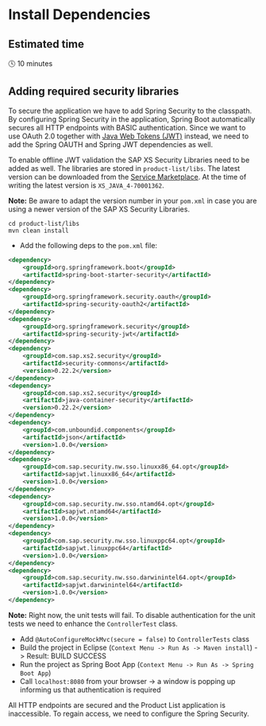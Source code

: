 # Install Dependencies

## Estimated time

:clock4: 10 minutes

## Adding required security libraries

To secure the application we have to add Spring Security to the classpath. By configuring Spring Security in the application, Spring Boot automatically secures all HTTP endpoints with BASIC authentication. Since we want to use OAuth 2.0 together with [Java Web Tokens (JWT)](https://tools.ietf.org/html/rfc7519) instead, we need to add the Spring OAUTH and Spring JWT dependencies as well.

To enable offline JWT validation the SAP XS Security Libraries need to be added as well. The libraries are stored in `product-list/libs`. The latest version can be downloaded from the [Service Marketplace](https://launchpad.support.sap.com/#/softwarecenter/template/products/%20_APP=00200682500000001943&_EVENT=DISPHIER&HEADER=Y&FUNCTIONBAR=N&EVENT=TREE&NE=NAVIGATE&ENR=73555000100200004333&V=MAINT&TA=ACTUAL&PAGE=SEARCH/XS%20JAVA%201). At the time of writing the latest version is `XS_JAVA_4-70001362`.

**Note:** Be aware to adapt the version number in your `pom.xml` in case you are using a newer version of the SAP XS Security Libraries.

```
cd product-list/libs
mvn clean install
```

* Add the following deps to the `pom.xml` file:

```xml
<dependency>
    <groupId>org.springframework.boot</groupId>
    <artifactId>spring-boot-starter-security</artifactId>
</dependency>
<dependency>
    <groupId>org.springframework.security.oauth</groupId>
    <artifactId>spring-security-oauth2</artifactId>
</dependency>
<dependency>
    <groupId>org.springframework.security</groupId>
    <artifactId>spring-security-jwt</artifactId>
</dependency>
<dependency>
    <groupId>com.sap.xs2.security</groupId>
    <artifactId>security-commons</artifactId>
    <version>0.22.2</version>
</dependency>
<dependency>
    <groupId>com.sap.xs2.security</groupId>
    <artifactId>java-container-security</artifactId>
    <version>0.22.2</version>
</dependency>
<dependency>
    <groupId>com.unboundid.components</groupId>
    <artifactId>json</artifactId>
    <version>1.0.0</version>
</dependency>
<dependency>
    <groupId>com.sap.security.nw.sso.linuxx86_64.opt</groupId>
    <artifactId>sapjwt.linuxx86_64</artifactId>
    <version>1.0.0</version>
</dependency>
<dependency>
    <groupId>com.sap.security.nw.sso.ntamd64.opt</groupId>
    <artifactId>sapjwt.ntamd64</artifactId>
    <version>1.0.0</version>
</dependency>
<dependency>
    <groupId>com.sap.security.nw.sso.linuxppc64.opt</groupId>
    <artifactId>sapjwt.linuxppc64</artifactId>
    <version>1.0.0</version>
</dependency>
<dependency>
    <groupId>com.sap.security.nw.sso.darwinintel64.opt</groupId>
    <artifactId>sapjwt.darwinintel64</artifactId>
    <version>1.0.0</version>
</dependency>
```

**Note:** Right now, the unit tests will fail. To disable authentication for the unit tests we need to enhance the `ControllerTest` class.

* Add `@AutoConfigureMockMvc(secure = false)` to `ControllerTests` class
* Build the project in Eclipse (`Context Menu -> Run As -> Maven install`) -> Result: BUILD SUCCESS
* Run the project as Spring Boot App (`Context Menu -> Run As -> Spring Boot App`)
* Call `localhost:8080` from your browser -> a window is popping up informing us that authentication is required

All HTTP endpoints are secured and the Product List application is inaccessible. To regain access, we need to configure the Spring Security.

